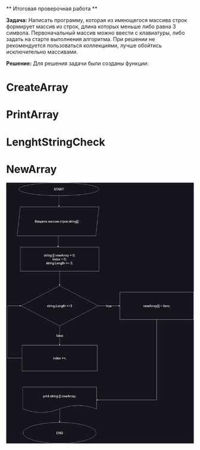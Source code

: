 ** Итоговая проверочная работа **

__**Задача:**__ 
    Написать программу, которая из имеющегося массива строк формирует массив из строк, длина которых меньше либо равна 3 символа. Первоначальный массив можно ввести с клавиатуры, либо задать на старте выполнения алгоритма. При решении не рекомендуется пользоваться коллекциями, лучше обойтись исключительно массивами.

__**Решение:**__ 
    Для решения задачи были созданы функции:
# CreateArray
# PrintArray
# LenghtStringCheck
# NewArray

![Блок - схема](algorithm.png)
